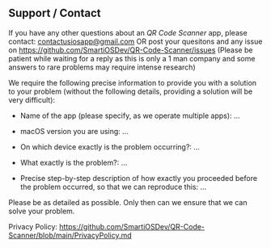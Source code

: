 ## Support / Contact


If you have any other questions about an *QR Code Scanner* app, please contact: contactusiosapp@gmail.com OR post your quesitons and any issue on https://github.com/SmartiOSDev/QR-Code-Scanner/issues
(Please be patient while waiting for a reply as this is only a 1 man company and some answers to rare problems may require intense research)

We require the following precise information to provide you with a solution to your problem (without the following details, providing a solution will be very difficult):

- Name of the app (please specify, as we operate multiple apps): …

- macOS version you are using: …

- On which device exactly is the problem occurring?: …

- What exactly is the problem?: …

- Precise step-by-step description of how exactly you proceeded before the problem occurred, so that we can reproduce this: …


Please be as detailed as possible. Only then can we ensure that we can solve your problem.

Privacy Policy: https://github.com/SmartiOSDev/QR-Code-Scanner/blob/main/PrivacyPolicy.md
